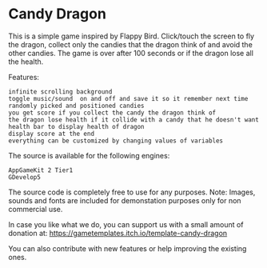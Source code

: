 # Candy Dragon

This is a simple game inspired by Flappy Bird. Click/touch the screen to fly the dragon, collect only the candies that the dragon think of and avoid the other candies.  The game is over after 100 seconds or if the dragon lose all the health.

Features:

    infinite scrolling background
    toggle music/sound  on and off and save it so it remember next time
    randomly picked and positioned candies
    you get score if you collect the candy the dragon think of
    the dragon lose health if it collide with a candy that he doesn't want
    health bar to display health of dragon
    display score at the end
    everything can be customized by changing values of variables

The source is available for the following engines:

    AppGameKit 2 Tier1
    GDevelop5
    
The source code is completely free to use for any purposes. Note: Images, sounds and fonts are included for demonstation purposes only for non commercial use.

In case you like what we do, you can support us with a small amount of donation at: https://gametemplates.itch.io/template-candy-dragon

You can also contribute with new features or help improving the existing ones.
